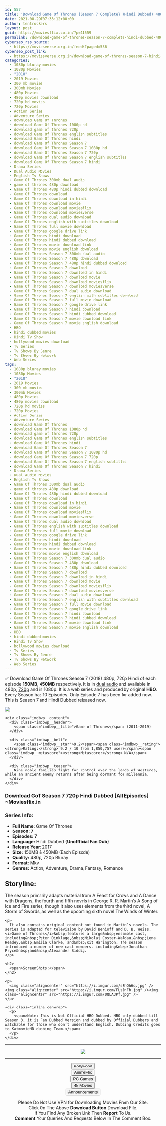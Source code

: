 ```yaml
---
id: 557
title: 'Download Game Of Thrones {Season 7 Complete} (Hindi Dubbed) 480p [150MB] || 720p [450MB]'
date: 2021-08-29T07:33:12+00:00
author: tentrockers
layout: post
guid: https://moviesflix.co.in/?p=11559
permalink: /download-game-of-thrones-season-7-complete-hindi-dubbed-480p-150mb-720p-450mb/
cyberseo_rss_source:
  - https://moviesverse.org.in/feed/?paged=536
cyberseo_post_link:
  - https://moviesverse.org.in/download-game-of-thrones-season-7-hindi-480p-720p/
categories:
  - 1080p bluray movies
  - 1080p Movies
  - "2018"
  - 2019 Movies
  - 300 mb movies
  - 300mb Movies
  - 480p Movies
  - 480p movies download
  - 720p hd movies
  - 720p Movies
  - Action Series
  - Adventure Series
  - download Game Of Thrones
  - download Game Of Thrones 1080p hd
  - download game of thrones 720p
  - download Game Of Thrones english subtitles
  - download Game Of Thrones hindi
  - download Game Of Thrones Season 7
  - download Game Of Thrones Season 7 1080p hd
  - download Game Of Thrones Season 7 720p
  - download Game Of Thrones Season 7 english subtitles
  - download Game Of Thrones Season 7 hindi
  - Drama Series
  - Dual Audio Movies
  - English Tv Shows
  - Game Of Thrones 300mb dual audio
  - game of thrones 480p download
  - Game Of Thrones 480p hindi dubbed download
  - Game Of Thrones download
  - Game Of Thrones download in hindi
  - Game Of Thrones download movie
  - Game Of Thrones download moviesflix
  - Game Of Thrones download moviesverse
  - Game Of Thrones dual audio download
  - Game Of Thrones english with subtitles download
  - Game Of Thrones full movie download
  - Game Of Thrones google drive link
  - Game Of Thrones hindi download
  - Game Of Thrones hindi dubbed download
  - Game Of Thrones movie download link
  - Game Of Thrones movie english download
  - Game Of Thrones Season 7 300mb dual audio
  - Game Of Thrones Season 7 480p download
  - Game Of Thrones Season 7 480p hindi dubbed download
  - Game Of Thrones Season 7 download
  - Game Of Thrones Season 7 download in hindi
  - Game Of Thrones Season 7 download movie
  - Game Of Thrones Season 7 download moviesflix
  - Game Of Thrones Season 7 download moviesverse
  - Game Of Thrones Season 7 dual audio download
  - Game Of Thrones Season 7 english with subtitles download
  - Game Of Thrones Season 7 full movie download
  - Game Of Thrones Season 7 google drive link
  - Game Of Thrones Season 7 hindi download
  - Game Of Thrones Season 7 hindi dubbed download
  - Game Of Thrones Season 7 movie download link
  - Game Of Thrones Season 7 movie english download
  - HBO
  - hindi dubbed movies
  - Hindi Tv Show
  - hollywood movies download
  - Tv Series
  - Tv Shows By Genre
  - Tv Shows By Network
  - Web Series
tags:
  - 1080p bluray movies
  - 1080p Movies
  - "2018"
  - 2019 Movies
  - 300 mb movies
  - 300mb Movies
  - 480p Movies
  - 480p movies download
  - 720p hd movies
  - 720p Movies
  - Action Series
  - Adventure Series
  - download Game Of Thrones
  - download Game Of Thrones 1080p hd
  - download game of thrones 720p
  - download Game Of Thrones english subtitles
  - download Game Of Thrones hindi
  - download Game Of Thrones Season 7
  - download Game Of Thrones Season 7 1080p hd
  - download Game Of Thrones Season 7 720p
  - download Game Of Thrones Season 7 english subtitles
  - download Game Of Thrones Season 7 hindi
  - Drama Series
  - Dual Audio Movies
  - English Tv Shows
  - Game Of Thrones 300mb dual audio
  - game of thrones 480p download
  - Game Of Thrones 480p hindi dubbed download
  - Game Of Thrones download
  - Game Of Thrones download in hindi
  - Game Of Thrones download movie
  - Game Of Thrones download moviesflix
  - Game Of Thrones download moviesverse
  - Game Of Thrones dual audio download
  - Game Of Thrones english with subtitles download
  - Game Of Thrones full movie download
  - Game Of Thrones google drive link
  - Game Of Thrones hindi download
  - Game Of Thrones hindi dubbed download
  - Game Of Thrones movie download link
  - Game Of Thrones movie english download
  - Game Of Thrones Season 7 300mb dual audio
  - Game Of Thrones Season 7 480p download
  - Game Of Thrones Season 7 480p hindi dubbed download
  - Game Of Thrones Season 7 download
  - Game Of Thrones Season 7 download in hindi
  - Game Of Thrones Season 7 download movie
  - Game Of Thrones Season 7 download moviesflix
  - Game Of Thrones Season 7 download moviesverse
  - Game Of Thrones Season 7 dual audio download
  - Game Of Thrones Season 7 english with subtitles download
  - Game Of Thrones Season 7 full movie download
  - Game Of Thrones Season 7 google drive link
  - Game Of Thrones Season 7 hindi download
  - Game Of Thrones Season 7 hindi dubbed download
  - Game Of Thrones Season 7 movie download link
  - Game Of Thrones Season 7 movie english download
  - HBO
  - hindi dubbed movies
  - Hindi Tv Show
  - hollywood movies download
  - Tv Series
  - Tv Shows By Genre
  - Tv Shows By Network
  - Web Series
---
```

<div class="thecontent clearfix">
  <p>
    ✅ Download Game Of Thrones Season 7 (2018) 480p, 720p Hindi of each episode <strong>150MB</strong>, <strong>450MB</strong>&nbsp;respectively. It is in&nbsp;<a href="https://moviesverse.org.in/category/movies/hollywood/dual-audio-movies/" data-wpel-link="internal">dual audio</a>&nbsp;and available in 480p,&nbsp;<a href="https://moviesverse.org.in/720p-movies/" data-wpel-link="internal">720p</a>&nbsp;and in 1080p. It is a web series and produced by original <strong>HBO</strong>. Every Season has 10 Episodes. Only Episode 7 has been for added now. This is Season 7 and Hindi Dubbed released now.
  </p>
  
  <div class="imdbwp imdbwp--movie dark">
    <div class="imdbwp__thumb">
      <a class="imdbwp__link" target="_blank" title="Game of Thrones" href="https://www.imdb.com/title/tt0944947/" rel="nofollow external noopener noreferrer" data-wpel-link="external"><img class="imdbwp__img" src="https://m.media-amazon.com/images/M/MV5BYTRiNDQwYzAtMzVlZS00NTI5LWJjYjUtMzkwNTUzMWMxZTllXkEyXkFqcGdeQXVyNDIzMzcwNjc@._V1_SX300.jpg" /></a>
    </div>
    
    <div class="imdbwp__content">
      <div class="imdbwp__header">
        <span class="imdbwp__title">Game of Thrones</span> (2011–2019)
      </div>
      
      <div class="imdbwp__belt">
        <span class="imdbwp__star">9.2</span><span class="imdbwp__rating"><strong>Rating:</strong> 9.2 / 10 from 1,850,757 users</span><span class="imdbwp__metascore"><strong>Metascore:</strong> N/A</span>
      </div>
      
      <div class="imdbwp__teaser">
        Nine noble families fight for control over the lands of Westeros, while an ancient enemy returns after being dormant for millennia.
      </div>
    </div>
  </div>
  
  <h3>
    Download GoT Season 7 720p Hindi Dubbed [All Episodes] ~Moviesflix.in
  </h3>
  
  <h3>
    <span>Series Info:&nbsp;</span>
  </h3>
  
  <ul>
    <li>
      <strong>Full Name: </strong>Game Of Thrones
    </li>
    <li>
      <strong>Season: 7</strong>
    </li>
    <li>
      <strong>Episodes: 7</strong>
    </li>
    <li>
      <strong>Language:</strong> Hindi Dubbed {<strong>Unoffficial Fan Dub</strong>}
    </li>
    <li>
      <strong>Release Year:&nbsp;</strong>2017
    </li>
    <li>
      <strong>Size:</strong> 150MB & 450MB (Each Episode)
    </li>
    <li>
      <strong>Quality:</strong> 480p, 720p Bluray
    </li>
    <li>
      <strong>Format:</strong> Mkv
    </li>
    <li>
      <span class="w8qArf"><strong>Genres:</strong> Action, Adventure, Drama, Fantasy, Romance</span>
    </li>
  </ul>
  
  <h2>
    <span>Storyline:</span>
  </h2>
  
  <div class="inline canwrap">
    <p>
      The season primarily adapts material from A Feast for Crows and A Dance with Dragons, the fourth and fifth novels in George R. R. Martin’s A Song of Ice and Fire series, though it also uses elements from the third novel, A Storm of Swords, as well as the upcoming sixth novel The Winds of Winter.
    </p>
    
    <p>
      It also contains original content not found in Martin’s novels. The series is adapted for television by David Benioff and D. B. Weiss.<i>Game of Thrones</i>&nbsp;features a large&nbsp;ensemble cast, including&nbsp;Peter Dinklage,&nbsp;Nikolaj Coster-Waldau,&nbsp;Lena Headey,&nbsp;Emilia Clarke, and&nbsp;Kit Harington. The season introduced a number of new cast members, including&nbsp;Jonathan Pryce&nbsp;and&nbsp;Alexander Siddig.
    </p>
    
    <h2>
      <span>ScreenShots:</span>
    </h2>
    
    <p>
      <img class="aligncenter" src="https://i.imgur.com/sFhOh6q.jpg" /><img class="aligncenter" src="https://i.imgur.com/FLsInFb.jpg" /><img class="aligncenter" src="https://i.imgur.com/0QLA3Pf.jpg" />
    </p>
    
    <div class="inline canwrap">
      <p>
        <span>Note: This is Not Official HBO Dubbed. HBO only dubbed till Season 3, it is Fan Dubbed Version and dubbed by Official Dubbers and watchable for those who don’t understand English. Dubbing Credits goes to KatmovieHD dubbing Team.</span>
      </p>
    </div>
  </div>
</div>

<center>
  </p> 
  
  <hr />
  
  <p>
    <a href="http://gdrivepro.xyz/join.php" data-wpel-link="external" target="_blank" rel="nofollow external noopener noreferrer"><img src="https://i.imgur.com/FhMdWdW.png" /></a>
  </p>
  
  <hr />
  
  <p>
    <a href="https://dogemovies.xyz" target="_blank" data-wpel-link="external" rel="nofollow external noopener noreferrer"><button class="button button5">Bollywood</button></a><br /> <a href="https://animeflix.in" target="_blank" data-wpel-link="external" rel="nofollow external noopener noreferrer"><button class="button button5">AnimeFlix</button></a><br /> <a href="https://gamesflix.net/" target="_blank" data-wpel-link="external" rel="nofollow external noopener noreferrer"><button class="button button5">PC Games</button></a><br /> <a href="https://uhdmovies.in" target="_blank" data-wpel-link="external" rel="nofollow external noopener noreferrer"><button class="button button5">4k Movies</button></a><br /> <a href="https://moviesverse.org.in/announcements/" target="_blank" data-wpel-link="internal" rel="noopener"><button class="button button5">Announcements</button></a>
  </p>
  
  <div class="alert alert-danger">
    Please Do Not Use VPN for Downloading Movies From Our Site.
  </div>
  
  <div class="alert alert-success">
    Click On The Above <strong>Download Button</strong> Download File.
  </div>
  
  <div class="alert alert-warning">
    If You Find Any Broken Link Then <strong>Report</strong> To Us.
  </div>
  
  <div class="alert alert-info">
    <strong>Comment</strong> Your Queries And Requests Below In The Comment Box.
  </div>
  
  <p>
    </center>
  </p>